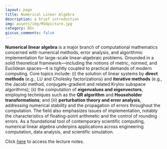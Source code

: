 ```yaml
---
layout: page
title: Numerical Linear Algebra
description: a brief introduction
img: assets/img/MSUpicture.jpg
category: BSc
giscus_comments: false
---
```


**Numerical linear algebra** is a major branch of computational mathematics concerned with numerical methods, error analysis, and algorithmic implementation for large-scale linear-algebraic problems. Grounded in a solid theoretical framework—including the notions of metric, normed, and Euclidean spaces—it is tightly coupled to practical demands of modern computing. Core topics include: (i) the solution of linear systems by **direct methods** (e.g., LU and Cholesky factorizations) and **iterative methods** (e.g., the Jacobi method, conjugate-gradient and related Krylov subspace algorithms); (ii) the computation of **eigenvalues and eigenvectors**, employing techniques such as the **QR algorithm** and **Householder transformations**; and (iii) **perturbation theory and error analysis**, addressing numerical stability and the propagation of errors throughout the computation. The field also emphasizes issues of implementation, notably the characteristics of floating-point arithmetic and the control of rounding errors. As a foundational tool of contemporary scientific computing, numerical linear algebra underpins applications across engineering computation, data analysis, and scientific simulation.

Click [here](https://galobelwang.github.io/file/NumericalLinearAlgebra.pdf) to access the lecture notes.
